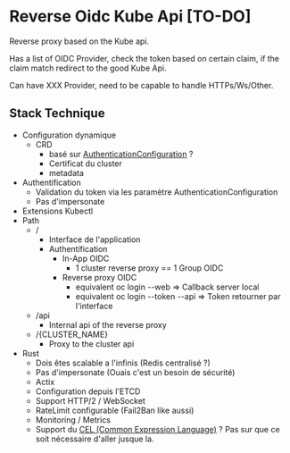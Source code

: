 # Reverse Oidc Kube Api [TO-DO]

Reverse proxy based on the Kube api.

Has a list of OIDC Provider, check the token based on certain claim, if the claim match redirect to the good Kube Api.

Can have XXX Provider, need to be capable to handle HTTPs/Ws/Other.

## Stack Technique

- Configuration dynamique
  - CRD
    - basé sur [AuthenticationConfiguration](https://kubernetes.io/docs/reference/access-authn-authz/authentication/#using-authentication-configuration) ?
    - Certificat du cluster
    - metadata
- Authentification
  - Validation du token via les paramètre AuthenticationConfiguration
  - Pas d'impersonate
- Extensions Kubectl
- Path
  - /
    - Interface de l'application
    - Authentification
      - In-App OIDC
        - 1 cluster reverse proxy == 1 Group OIDC
      - Reverse proxy OIDC
        - equivalent oc login --web => Callback server local
        - equivalent oc login --token --api => Token retourner par l'interface
  - /api
    - Internal api of the reverse proxy
  - /{CLUSTER_NAME}
    - Proxy to the cluster api
- Rust
  - Dois êtes scalable a l'infinis (Redis centralisé ?)
  - Pas d'impersonate (Ouais c'est un besoin de sécurité)
  - Actix
  - Configuration depuis l'ETCD
  - Support HTTP/2 / WebSocket
  - RateLimit configurable (Fail2Ban like aussi)
  - Monitoring / Metrics
  - Support du [CEL (Common Expression Language)](https://github.com/cel-rust/cel-rust) ? Pas sur que ce soit nécessaire d'aller jusque la.
